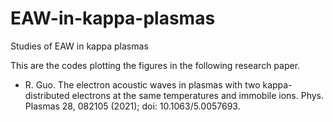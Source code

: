 # EAW-in-kappa-plasmas
Studies of EAW in kappa plasmas

This are the codes plotting the figures in the following research paper. 

- R. Guo. The electron acoustic waves in plasmas with two kappa-distributed electrons at the same temperatures and immobile ions. Phys. Plasmas 28, 082105 (2021); doi: 10.1063/5.0057693.

